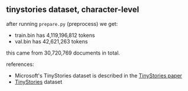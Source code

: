 
## tinystories dataset, character-level

after running `prepare.py` (preprocess) we get:

- train.bin has 4,119,196,812 tokens
- val.bin has 42,621,263 tokens

this came from 30,720,769 documents in total.

references:

- Microsoft's TinyStories dataset is described in the [TinyStories paper](https://arxiv.org/abs/2305.07759)
- [TinyStories](https://huggingface.co/datasets/roneneldan/TinyStories) dataset

